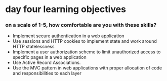# day four learning objectives

### on a scale of 1-5, how comfortable are you with these skills?

- Implement secure authentication in a web application
- Use sessions and HTTP cookies to implement state and work around HTTP statelessness
- Implement a user authorization scheme to limit unauthorized access to specific pages in a web application
- Use Active Record Associations.
- Use the MVC pattern in web applications with proper allocation of code and responsibilities to each layer
